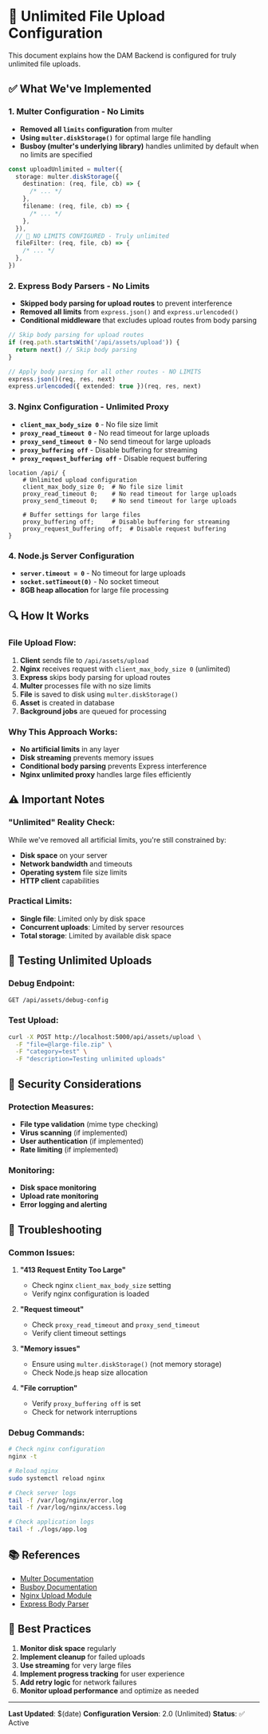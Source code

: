 # 🚀 Unlimited File Upload Configuration

This document explains how the DAM Backend is configured for truly unlimited file uploads.

## ✅ What We've Implemented

### 1. **Multer Configuration - No Limits**

- **Removed all `limits` configuration** from multer
- **Using `multer.diskStorage()`** for optimal large file handling
- **Busboy (multer's underlying library)** handles unlimited by default when no limits are specified

```typescript
const uploadUnlimited = multer({
  storage: multer.diskStorage({
    destination: (req, file, cb) => {
      /* ... */
    },
    filename: (req, file, cb) => {
      /* ... */
    },
  }),
  // 🚫 NO LIMITS CONFIGURED - Truly unlimited
  fileFilter: (req, file, cb) => {
    /* ... */
  },
})
```

### 2. **Express Body Parsers - No Limits**

- **Skipped body parsing for upload routes** to prevent interference
- **Removed all limits** from `express.json()` and `express.urlencoded()`
- **Conditional middleware** that excludes upload routes from body parsing

```typescript
// Skip body parsing for upload routes
if (req.path.startsWith('/api/assets/upload')) {
  return next() // Skip body parsing
}

// Apply body parsing for all other routes - NO LIMITS
express.json()(req, res, next)
express.urlencoded({ extended: true })(req, res, next)
```

### 3. **Nginx Configuration - Unlimited Proxy**

- **`client_max_body_size 0`** - No file size limit
- **`proxy_read_timeout 0`** - No read timeout for large uploads
- **`proxy_send_timeout 0`** - No send timeout for large uploads
- **`proxy_buffering off`** - Disable buffering for streaming
- **`proxy_request_buffering off`** - Disable request buffering

```nginx
location /api/ {
    # Unlimited upload configuration
    client_max_body_size 0;  # No file size limit
    proxy_read_timeout 0;    # No read timeout for large uploads
    proxy_send_timeout 0;    # No send timeout for large uploads

    # Buffer settings for large files
    proxy_buffering off;     # Disable buffering for streaming
    proxy_request_buffering off;  # Disable request buffering
}
```

### 4. **Node.js Server Configuration**

- **`server.timeout = 0`** - No timeout for large uploads
- **`socket.setTimeout(0)`** - No socket timeout
- **8GB heap allocation** for large file processing

## 🔍 How It Works

### File Upload Flow:

1. **Client** sends file to `/api/assets/upload`
2. **Nginx** receives request with `client_max_body_size 0` (unlimited)
3. **Express** skips body parsing for upload routes
4. **Multer** processes file with no size limits
5. **File** is saved to disk using `multer.diskStorage()`
6. **Asset** is created in database
7. **Background jobs** are queued for processing

### Why This Approach Works:

- **No artificial limits** in any layer
- **Disk streaming** prevents memory issues
- **Conditional body parsing** prevents Express interference
- **Nginx unlimited proxy** handles large files efficiently

## ⚠️ Important Notes

### "Unlimited" Reality Check:

While we've removed all artificial limits, you're still constrained by:

- **Disk space** on your server
- **Network bandwidth** and timeouts
- **Operating system** file size limits
- **HTTP client** capabilities

### Practical Limits:

- **Single file**: Limited only by disk space
- **Concurrent uploads**: Limited by server resources
- **Total storage**: Limited by available disk space

## 🧪 Testing Unlimited Uploads

### Debug Endpoint:

```bash
GET /api/assets/debug-config
```

### Test Upload:

```bash
curl -X POST http://localhost:5000/api/assets/upload \
  -F "file=@large-file.zip" \
  -F "category=test" \
  -F "description=Testing unlimited uploads"
```

## 🚨 Security Considerations

### Protection Measures:

- **File type validation** (mime type checking)
- **Virus scanning** (if implemented)
- **User authentication** (if implemented)
- **Rate limiting** (if implemented)

### Monitoring:

- **Disk space monitoring**
- **Upload rate monitoring**
- **Error logging and alerting**

## 🔧 Troubleshooting

### Common Issues:

1. **"413 Request Entity Too Large"**
   - Check nginx `client_max_body_size` setting
   - Verify nginx configuration is loaded

2. **"Request timeout"**
   - Check `proxy_read_timeout` and `proxy_send_timeout`
   - Verify client timeout settings

3. **"Memory issues"**
   - Ensure using `multer.diskStorage()` (not memory storage)
   - Check Node.js heap size allocation

4. **"File corruption"**
   - Verify `proxy_buffering off` is set
   - Check for network interruptions

### Debug Commands:

```bash
# Check nginx configuration
nginx -t

# Reload nginx
sudo systemctl reload nginx

# Check server logs
tail -f /var/log/nginx/error.log
tail -f /var/log/nginx/access.log

# Check application logs
tail -f ./logs/app.log
```

## 📚 References

- [Multer Documentation](https://github.com/expressjs/multer)
- [Busboy Documentation](https://github.com/mscdex/busboy)
- [Nginx Upload Module](http://nginx.org/en/docs/http/ngx_http_upload_module.html)
- [Express Body Parser](https://expressjs.com/en/api.html#express.json)

## 🎯 Best Practices

1. **Monitor disk space** regularly
2. **Implement cleanup** for failed uploads
3. **Use streaming** for very large files
4. **Implement progress tracking** for user experience
5. **Add retry logic** for network failures
6. **Monitor upload performance** and optimize as needed

---

**Last Updated**: $(date)
**Configuration Version**: 2.0 (Unlimited)
**Status**: ✅ Active
